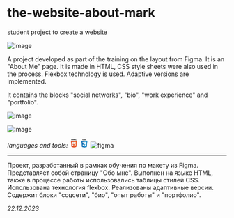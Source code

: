 # the-website-about-mark
student project to create a website

![image](https://github.com/user-attachments/assets/07f0d55c-4c2b-4cf9-94d1-560af9be8d78)

A project developed as part of the training on the layout from Figma. It is an "About Me" page.  It is made in HTML, CSS style sheets were also used in the process. Flexbox technology is used. Adaptive versions are implemented.

It contains the blocks "social networks", "bio", "work experience" and "portfolio".

![image](https://github.com/user-attachments/assets/5b2340a3-aef1-48fd-8f23-abbb9d4a6a6c)

![image](https://github.com/user-attachments/assets/9a50c623-661e-4b7d-8957-4b90f5591f55)

<i>languages and tools:</i> 
<img src="https://raw.githubusercontent.com/devicons/devicon/master/icons/html5/html5-original-wordmark.svg" alt="html5" width="20" height="20"/>
<img src="https://raw.githubusercontent.com/devicons/devicon/master/icons/css3/css3-original-wordmark.svg" alt="css3" width="20" height="20"/>
<img src="https://www.vectorlogo.zone/logos/figma/figma-icon.svg" alt="figma" width="15" height="15"/>

<hr>

Проект, разработанный в рамках обучения по макету из Figma. Представляет собой страницу "Обо мне".  Выполнен на языке HTML, также в процессе работы использовались таблицы стилей CSS. Использована технология flexbox. Реализованы адаптивные версии. 
Содержит блоки "соцсети", "био", "опыт работы" и "портфолио".

<i>22.12.2023</i>

